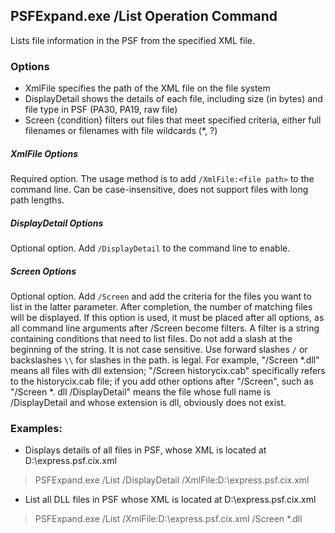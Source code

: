 ## PSFExpand.exe /List Operation Command
Lists file information in the PSF from the specified XML file.
### Options
- XmlFile specifies the path of the XML file on the file system
- DisplayDetail shows the details of each file, including size (in bytes) and file type in PSF (PA30, PA19, raw file)
- Screen {condition} filters out files that meet specified criteria, either full filenames or filenames with file wildcards (\*, ?)
##### XmlFile Options
Required option. The usage method is to add `/XmlFile:<file path>` to the command line. Can be case-insensitive, does not support files with long path lengths.
##### DisplayDetail Options
Optional option. Add `/DisplayDetail` to the command line to enable.
##### Screen Options
Optional option. Add `/Screen` and add the criteria for the files you want to list in the latter parameter. After completion, the number of matching files will be displayed. If this option is used, it must be placed after all options, as all command line arguments after /Screen become filters. A filter is a string containing conditions that need to list files. Do not add a slash at the beginning of the string. It is not case sensitive. Use forward slashes `/` or backslashes `\\` for slashes in the path. is legal. For example, "/Screen \*.dll" means all files with dll extension; "/Screen historycix.cab" specifically refers to the historycix.cab file; if you add other options after "/Screen", such as "/Screen \*. dll /DisplayDetail" means the file whose full name is /DisplayDetail and whose extension is dll, obviously does not exist.
### Examples:
- Displays details of all files in PSF, whose XML is located at D:\express.psf.cix.xml
>PSFExpand.exe /List /DisplayDetail /XmlFile:D:\express.psf.cix.xml

- List all DLL files in PSF whose XML is located at D:\express.psf.cix.xml
>PSFExpand.exe /List /XmlFile:D:\express.psf.cix.xml /Screen \*.dll